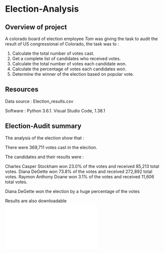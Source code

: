 # Election-Analysis


## Overview of project

A colorado board of election employee *Tom* was giving the task to audit the result of US congressional of Colorado, the task was to :
 1. Calculate the total number of votes cast.
 2. Get a complete list of candidates who received votes.
 3. Calculate the total number of votes each candidate won.
 4. Calculate the percentage of votes each candidates won.
 5. Determine the winner of the election based on popular vote.
 
 ## Resources
 
  Data source : Election_results.csv
  
  Software : Python 3.6.1. Visual Studio Code, 1.38.1


## Election-Audit summary
 
 The analysis of the election show that :
 
 There were 369,711 votes cast in the election.
 
 The candidates and their results were :
 
 Charles Casper Stockham won 23.0% of the votes and received  85,213 total votes.
 Diana DeGette won  73.8% of the votes and received 272,892 total votes.
 Raymon Anthony Doane won 3.1% of the votes and received 11,606 total votes.
 
 Diana DeGette won the election by a huge percentage of the votes 
 




Results are also downloadable ![here](/analysis/election_analysis.txt)






